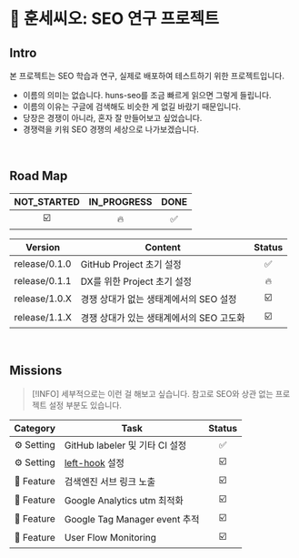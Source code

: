 # 🧪 훈세씨오: SEO 연구 프로젝트

## Intro

본 프로젝트는 SEO 학습과 연구, 실제로 배포하여 테스트하기 위한 프로젝트입니다.

- 이름의 의미는 없습니다. huns-seo를 조금 빠르게 읽으면 그렇게 들립니다.
- 이름의 이유는 구글에 검색해도 비슷한 게 없길 바랐기 때문입니다.
- 당장은 경쟁이 아니라, 혼자 잘 만들어보고 싶었습니다.
- 경쟁력을 키워 SEO 경쟁의 세상으로 나가보겠습니다.

<br />

## Road Map

| NOT_STARTED | IN_PROGRESS | DONE |
| :---------: | :---------: | :--: |
|     ☑️      |     🔥      |  ✅  |

| Version       | Content                                  | Status |
| ------------- | ---------------------------------------- | :----: |
| release/0.1.0 | GitHub Project 초기 설정                 |   ✅   |
| release/0.1.1 | DX를 위한 Project 초기 설정              |   🔥   |
| release/1.0.X | 경쟁 상대가 없는 생태계에서의 SEO 설정   |   ☑️   |
| release/1.1.X | 경쟁 상대가 있는 생태계에서의 SEO 고도화 |   ☑️   |

<br />

## Missions

> [!INFO]
> 세부적으로는 이런 걸 해보고 싶습니다.
> 참고로 SEO와 상관 없는 프로젝트 설정 부분도 있습니다.

|  Category  | Task                                                       | Status |
| :--------: | ---------------------------------------------------------- | :----: |
| ⚙️ Setting | GitHub labeler 및 기타 CI 설정                             |   ✅   |
| ⚙️ Setting | [left-hook](https://github.com/evilmartians/lefthook) 설정 |   ☑️   |
| 🧩 Feature | 검색엔진 서브 링크 노출                                    |   ☑️   |
| 🧩 Feature | Google Analytics utm 최적화                                |   ☑️   |
| 🧩 Feature | Google Tag Manager event 추적                              |   ☑️   |
| 🧩 Feature | User Flow Monitoring                                       |   ☑️   |
